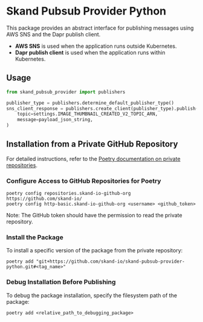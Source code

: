 # Skand Pubsub Provider Python

This package provides an abstract interface for publishing messages using AWS SNS and the Dapr publish client.

- **AWS SNS** is used when the application runs outside Kubernetes.
- **Dapr publish client** is used when the application runs within Kubernetes.

## Usage

```python
from skand_pubsub_provider import publishers

publisher_type = publishers.determine_default_publisher_type()
sns_client_response = publishers.create_client(publisher_type).publish(
    topic=settings.IMAGE_THUMBNAIL_CREATED_V2_TOPIC_ARN,
    message=payload_json_string,
)
```

## Installation from a Private GitHub Repository

For detailed instructions, refer to the [Poetry documentation on private repositories](https://python-poetry.org/docs/repositories/#private-repository-example).

### Configure Access to GitHub Repositories for Poetry

```shell
poetry config repositories.skand-io-github-org https://github.com/skand-io/
poetry config http-basic.skand-io-github-org <username> <github_token>
```

Note: The GitHub token should have the permission to read the private repository.

### Install the Package

To install a specific version of the package from the private repository:

```shell
poetry add "git+https://github.com/skand-io/skand-pubsub-provider-python.git#<tag_name>"
```

### Debug Installation Before Publishing

To debug the package installation, specify the filesystem path of the package:

```shell
poetry add <relative_path_to_debugging_package>
```
